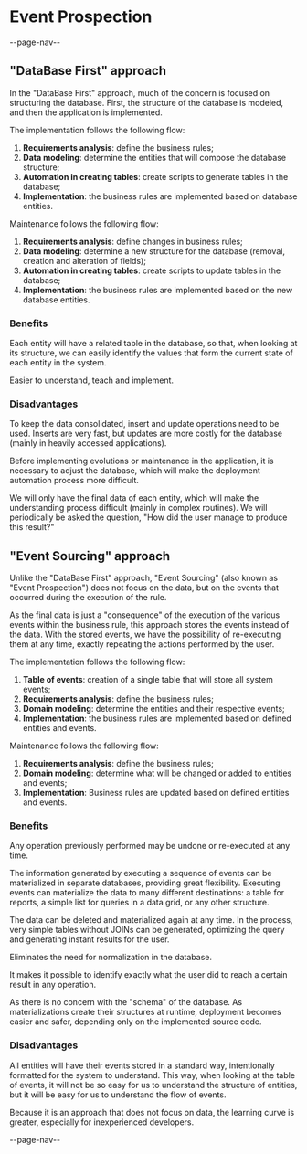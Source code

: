 # Event Prospection

--page-nav--

## "DataBase First" approach

In the "DataBase First" approach, much of the concern is focused on structuring the database. First, the structure of the database is modeled, and then the application is implemented.

The implementation follows the following flow:

1. **Requirements analysis**: define the business rules;
2. **Data modeling**: determine the entities that will compose the database structure;
3. **Automation in creating tables**: create scripts to generate tables in the database;
4. **Implementation**: the business rules are implemented based on database entities.

Maintenance follows the following flow:

1. **Requirements analysis**: define changes in business rules;
2. **Data modeling**: determine a new structure for the database (removal, creation and alteration of fields);
3. **Automation in creating tables**: create scripts to update tables in the database;
4. **Implementation**: the business rules are implemented based on the new database entities.

### Benefits

Each entity will have a related table in the database, so that, when looking at its structure, we can easily identify the values that form the current state of each entity in the system.

Easier to understand, teach and implement.

### Disadvantages

To keep the data consolidated, insert and update operations need to be used. Inserts are very fast, but updates are more costly for the database (mainly in heavily accessed applications).

Before implementing evolutions or maintenance in the application, it is necessary to adjust the database, which will make the deployment automation process more difficult.

We will only have the final data of each entity, which will make the understanding process difficult (mainly in complex routines). We will periodically be asked the question, "How did the user manage to produce this result?"

## "Event Sourcing" approach

Unlike the "DataBase First" approach, "Event Sourcing" (also known as "Event Prospection") does not focus on the data, but on the events that occurred during the execution of the rule.

As the final data is just a "consequence" of the execution of the various events within the business rule, this approach stores the events instead of the data. With the stored events, we have the possibility of re-executing them at any time, exactly repeating the actions performed by the user.

The implementation follows the following flow:

1. **Table of events**: creation of a single table that will store all system events;
2. **Requirements analysis**: define the business rules;
3. **Domain modeling**: determine the entities and their respective events;
4. **Implementation**: the business rules are implemented based on defined entities and events.

Maintenance follows the following flow:

1. **Requirements analysis**: define the business rules;
2. **Domain modeling**: determine what will be changed or added to entities and events;
3. **Implementation**: Business rules are updated based on defined entities and events.

### Benefits

Any operation previously performed may be undone or re-executed at any time.

The information generated by executing a sequence of events can be materialized in separate databases, providing great flexibility. Executing events can materialize the data to many different destinations: a table for reports, a simple list for queries in a data grid, or any other structure.

The data can be deleted and materialized again at any time. In the process, very simple tables without JOINs can be generated, optimizing the query and generating instant results for the user.

Eliminates the need for normalization in the database.

It makes it possible to identify exactly what the user did to reach a certain result in any operation.

As there is no concern with the "schema" of the database. As materializations create their structures at runtime, deployment becomes easier and safer, depending only on the implemented source code.

### Disadvantages

All entities will have their events stored in a standard way, intentionally formatted for the system to understand. This way, when looking at the table of events, it will not be so easy for us to understand the structure of entities, but it will be easy for us to understand the flow of events.

Because it is an approach that does not focus on data, the learning curve is greater, especially for inexperienced developers.

--page-nav--

